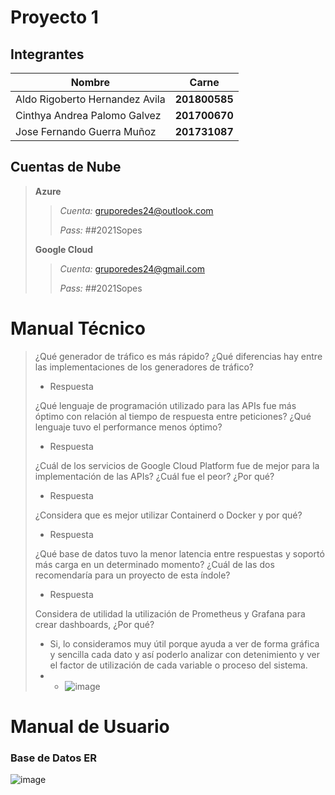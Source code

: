 # Proyecto 1

## Integrantes

|          Nombre              |    Carne    |
|------------------------------|-------------|
|Aldo Rigoberto Hernandez Avila|**201800585**|
|Cinthya Andrea Palomo Galvez  |**201700670**|
|Jose Fernando Guerra Muñoz    |**201731087**|


## Cuentas de Nube

> **Azure**
> > *Cuenta:* gruporedes24@outlook.com
> >
> > *Pass:* ##2021Sopes
> 
> **Google Cloud**
> >  *Cuenta:* gruporedes24@gmail.com
> >
> > *Pass:* ##2021Sopes


# Manual Técnico
> ¿Qué generador de tráfico es más rápido? ¿Qué diferencias hay entre las implementaciones de los generadores de tráfico?
> - Respuesta
> > >
> ¿Qué lenguaje de programación utilizado para las APIs fue más óptimo con relación al tiempo de respuesta entre peticiones? ¿Qué lenguaje tuvo el performance menos óptimo?
> - Respuesta
> > >
> ¿Cuál de los servicios de Google Cloud Platform fue de mejor para la implementación de las APIs? ¿Cuál fue el peor? ¿Por qué?
> - Respuesta
> > >
> ¿Considera que es mejor utilizar Containerd o Docker y por qué?
> - Respuesta
> > >
> ¿Qué base de datos tuvo la menor latencia entre respuestas y soportó más carga en un determinado momento? ¿Cuál de las dos recomendaría para un proyecto de esta índole?
> - Respuesta
> > >
> Considera de utilidad la utilización de Prometheus y Grafana para crear dashboards, ¿Por qué?
> - Si, lo consideramos muy útil porque ayuda a ver de forma gráfica y sencilla cada dato y así poderlo analizar con detenimiento y ver el factor de utilización de cada variable o proceso del sistema.
> - - ![image](https://user-images.githubusercontent.com/36779113/135707599-e81eceee-d4c5-4152-ad39-c4cc425f2dcb.png)


# Manual de Usuario

### Base de Datos ER
![image](https://user-images.githubusercontent.com/36779113/135707489-ee4e7dce-aa2d-4514-b63d-06fcd8def95f.png)

